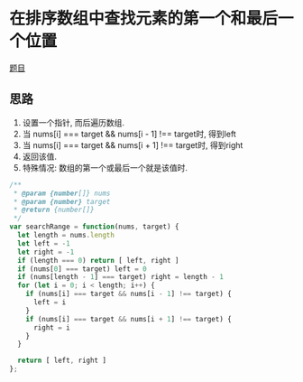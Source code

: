 # 在排序数组中查找元素的第一个和最后一个位置

[题目](https://leetcode-cn.com/problems/find-first-and-last-position-of-element-in-sorted-array/)

## 思路

1. 设置一个指针, 而后遍历数组.
2. 当 nums[i] === target && nums[i - 1] !== target时, 得到left
3. 当 nums[i] === target && nums[i + 1] !== target时, 得到right
4. 返回该值.
5. 特殊情况: 数组的第一个或最后一个就是该值时.

```javascript
/**
 * @param {number[]} nums
 * @param {number} target
 * @return {number[]}
 */
var searchRange = function(nums, target) {
  let length = nums.length
  let left = -1
  let right = -1
  if (length === 0) return [ left, right ]
  if (nums[0] === target) left = 0
  if (nums[length - 1] === target) right = length - 1
  for (let i = 0; i < length; i++) {
    if (nums[i] === target && nums[i - 1] !== target) {
      left = i
    }
    if (nums[i] === target && nums[i + 1] !== target) {
      right = i
    }
  }

  return [ left, right ]
};
```